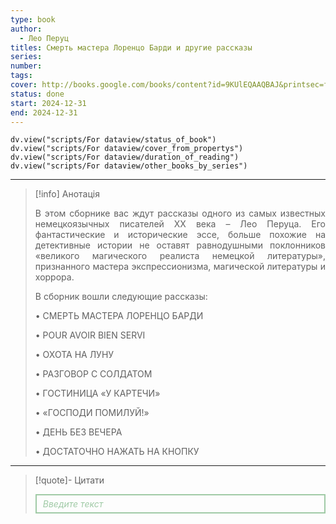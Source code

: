 ```yaml
---
type: book
author:
  - Лео Перуц
titles: Смерть мастера Лоренцо Барди и другие рассказы
series: 
number: 
tags: 
cover: http://books.google.com/books/content?id=9KUlEQAAQBAJ&printsec=frontcover&img=1&zoom=1&edge=curl&source=gbs_api
status: done
start: 2024-12-31
end: 2024-12-31
---
```

```dataviewjs
dv.view("scripts/For dataview/status_of_book")
dv.view("scripts/For dataview/cover_from_propertys")
dv.view("scripts/For dataview/duration_of_reading")
dv.view("scripts/For dataview/other_books_by_series")
```
---

>[!info] Анотація
> <p align="justify">В этом сборнике вас ждут рассказы одного из самых известных немецкоязычных писателей XX века – Лео Перуца. Его фантастические и исторические эссе, больше похожие на детективные истории не оставят равнодушными поклонников «великого магического реалиста немецкой литературы», признанного мастера экспрессионизма, магической литературы и хоррора.</p>
> <p align="justify">В сборник вошли следующие рассказы:</p>
> <p align="justify">• СМЕРТЬ МАСТЕРА ЛОРЕНЦО БАРДИ</p>
> <p align="justify">• POUR AVOIR BIEN SERVI</p>
> <p align="justify">• ОХОТА НА ЛУНУ</p>
> <p align="justify">• РАЗГОВОР С СОЛДАТОМ</p>
> <p align="justify">• ГОСТИНИЦА «У КАРТЕЧИ»</p>
> <p align="justify">• «ГОСПОДИ ПОМИЛУЙ!»</p>
> <p align="justify">• ДЕНЬ БЕЗ ВЕЧЕРА</p>
> <p align="justify">• ДОСТАТОЧНО НАЖАТЬ НА КНОПКУ</p>

---

>[!quote]- Цитати
><div align="justify" style="border: 2px solid #A0CAA6; padding: 5px 10px 5px 10px; font-style: italic; color: #A0CAA6 ">Введите текст</div>